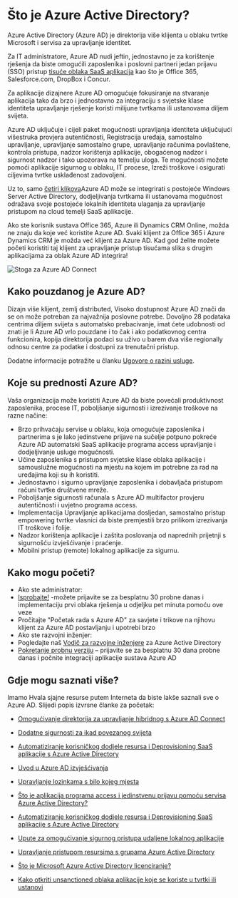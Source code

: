 <properties
    pageTitle="Što je Azure Active Directory?"
    description="Pomoću servisa Azure Active Directory proširiti svoje postojeće lokalnih identiteta u oblak ili razvijaju Azure AD integrirane aplikacije."
    services="active-directory"
    documentationCenter=""
    authors="markusvi"
    manager="femila"
    editor=""/>

<tags
    ms.service="active-directory"
    ms.workload="identity"
    ms.tgt_pltfrm="na"
    ms.devlang="na"
    ms.topic="article"
    ms.date="08/23/2016"
    ms.author="markusvi"/>


# <a name="what-is-azure-active-directory"></a>Što je Azure Active Directory?





Azure Active Directory (Azure AD) je direktorija više klijenta u oblaku tvrtke Microsoft i servisa za upravljanje identitet.

Za IT administratore, Azure AD nudi jeftin, jednostavno je za korištenje rješenja da biste omogućili zaposlenika i poslovni partneri jedan prijavu (SSO) pristup [tisuće oblaka SaaS aplikacija](http://blogs.technet.com/b/ad/archive/2014/09/03/50-saas-apps-now-support-federation-with-azure-ad.aspx) kao što je Office 365, Salesforce.com, DropBox i Concur.

Za aplikacije dizajnere Azure AD omogućuje fokusiranje na stvaranje aplikacija tako da brzo i jednostavno za integraciju s svjetske klase identiteta upravljanje rješenje koristi milijune tvrtkama ili ustanovama diljem svijeta.

Azure AD uključuje i cijeli paket mogućnosti upravljanja identiteta uključujući višestruka provjera autentičnosti, Registracija uređaja, samostalno upravljanje, upravljanje samostalno grupe, upravljanje računima povlaštene, kontrola pristupa, nadzor korištenja aplikacije, obogaćenog nadzor i sigurnost nadzor i tako upozorava na temelju uloga. Te mogućnosti možete pomoći aplikacije sigurnog u oblaku, IT procese, Izreži troškove i osigurati ciljevima tvrtke usklađenost zadovoljeni.

Uz to, samo [četiri klikova](http://blogs.technet.com/b/ad/archive/2014/08/04/connecting-ad-and-azure-ad-only-4-clicks-with-azure-ad-connect.aspx)Azure AD može se integrirati s postojeće Windows Server Active Directory, dodjeljivanja tvrtkama ili ustanovama mogućnost odražava svoje postojeće lokalnih identiteta ulaganja za upravljanje pristupom na cloud temelji SaaS aplikacije.

Ako ste korisnik sustava Office 365, Azure ili Dynamics CRM Online, možda ne znaju da koje već koristite Azure AD. Svaki klijent za Office 365 i Azure Dynamics CRM je možda već klijent za Azure AD. Kad god želite možete početi koristiti taj klijent za upravljanje pristup tisućama slika s drugim aplikacijama za oblak Azure AD integrira!





![Stoga za Azure AD Connect](./media/active-directory-whatis/Azure_Active_Directory.png)


## <a name="how-reliable-is-azure-ad"></a>Kako pouzdanog je Azure AD?

Dizajn više klijent, zemlj distributed, Visoko dostupnost Azure AD znači da se on može potreban za najvažnija poslovne potrebe. Dovoljno 28 podataka centrima diljem svijeta s automatsko prebacivanje, imat ćete udobnosti od znati je li Azure AD vrlo pouzdane i to čak i ako podatkovnog centra funkcionira, kopija direktorija podaci su uživo u barem dva više regionally odnosu centre za podatke i dostupni za trenutačni pristup.

Dodatne informacije potražite u članku [Ugovore o razini usluge](https://azure.microsoft.com/support/legal/sla/).



## <a name="what-are-the-benefits-of-azure-ad"></a>Koje su prednosti Azure AD?

Vaša organizacija može koristiti Azure AD da biste povećali produktivnost zaposlenika, procese IT, poboljšanje sigurnosti i izrezivanje troškove na razne načine:

-   Brzo prihvaćaju servise u oblaku, koja omogućuje zaposlenika i partnerima s je lako jedinstvene prijave na sučelje potpuno pokreće Azure AD automatski SaaS aplikacije programa access upravljanje i dodjeljivanje usluge mogućnosti.
-   Učine zaposlenika s pristupom svjetske klase oblaka aplikacije i samouslužne mogućnosti na mjestu na kojem im potrebne za rad na uređajima koji su ih koristiti.
-   Jednostavno i sigurno upravljanje zaposlenika i dobavljača pristupom računi tvrtke društvene mreže.
-   Poboljšanje sigurnosti računala s Azure AD multifactor provjeru autentičnosti i uvjetno programa access.
-   Implementacija Upravljanje aplikacijama dosljedan, samostalno pristup empowering tvrtke vlasnici da biste premjestili brzo prilikom izrezivanja IT troškove i folije.
-   Nadzor korištenja aplikacije i zaštita poslovanja od naprednih prijetnji s sigurnošću izvješćivanje i praćenje.
-   Mobilni pristup (remote) lokalnog aplikacije za sigurnu.






## <a name="how-can-i-get-started"></a>Kako mogu početi?
-   Ako ste administrator:
 - [Isprobajte!](https://azure.microsoft.com/trial/get-started-active-directory/) -možete prijavite se za besplatnu 30 probne danas i implementaciju prvi oblaka rješenja u odjeljku pet minuta pomoću ove veze
 - Pročitajte "Početak rada s Azure AD" za savjete i trikove na njihovu klijent za Azure AD postavljanju i upotrebi brzo
-   Ako ste razvojni inženjer:
 - Pogledajte naš [Vodič za razvojne inženjere](active-directory-developers-guide.md) za Azure Active Directory
 - [Pokretanje probnu verziju](https://azure.microsoft.com/trial/get-started-active-directory/) – prijavite se za besplatnu 30 dana probne danas i počnite integraciji aplikacije sustava Azure AD



## <a name="where-can-i-learn-more"></a>Gdje mogu saznati više?

Imamo Hvala sjajne resurse putem Interneta da biste lakše saznali sve o Azure AD. Slijedi popis izvrsne članke za početak:


- [Omogućivanje direktorija za upravljanje hibridnog s Azure AD Connect](active-directory-aadconnect.md)

- [Dodatne sigurnosti za ikad povezanog svijeta](../multi-factor-authentication/multi-factor-authentication.md)

- [Automatiziranje korisničkog dodjele resursa i Deprovisioning SaaS aplikacije s Azure Active Directory](active-directory-saas-app-provisioning.md)

- [Uvod u Azure AD izvješćivanja](active-directory-reporting-getting-started.md)

- [Upravljanje lozinkama s bilo kojeg mjesta](active-directory-passwords.md)

- [Što je aplikacija programa access i jedinstvenu prijavu pomoću servisa Azure Active Directory?](active-directory-appssoaccess-whatis.md)

- [Automatiziranje korisničkog dodjele resursa i Deprovisioning SaaS aplikacije s Azure Active Directory](active-directory-saas-app-provisioning.md)

- [Upute za omogućivanje sigurnog pristupa udaljene lokalnog aplikacije](active-directory-application-proxy-get-started.md)

- [Upravljanje pristupom resursima s grupama Azure Active Directory](active-directory-manage-groups.md)

- [Što je Microsoft Azure Active Directory licenciranje?](active-directory-licensing-what-is.md)

- [Kako otkriti unsanctioned oblaka aplikacije koje se koriste u tvrtki ili ustanovi](active-directory-cloudappdiscovery-whatis.md)

